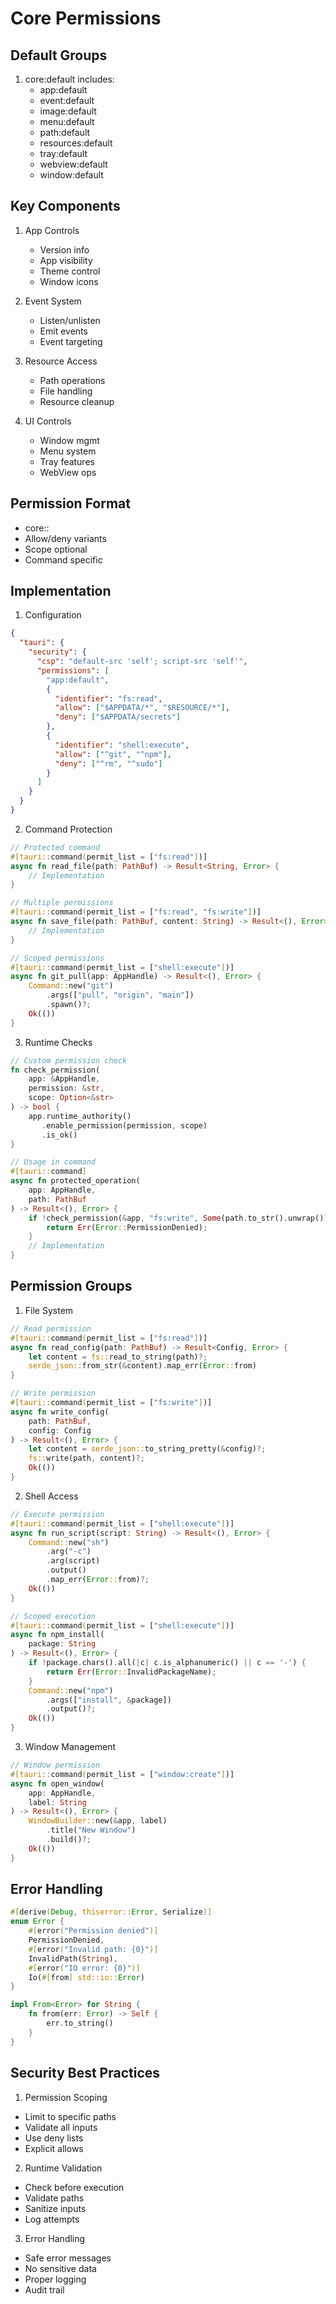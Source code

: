 # Core Permissions

## Default Groups
1. core:default includes:
   - app:default
   - event:default
   - image:default
   - menu:default
   - path:default
   - resources:default
   - tray:default
   - webview:default
   - window:default

## Key Components
1. App Controls
   - Version info
   - App visibility
   - Theme control
   - Window icons

2. Event System
   - Listen/unlisten
   - Emit events
   - Event targeting

3. Resource Access
   - Path operations
   - File handling
   - Resource cleanup

4. UI Controls
   - Window mgmt
   - Menu system
   - Tray features
   - WebView ops

## Permission Format
- core:<module>:<action>
- Allow/deny variants
- Scope optional
- Command specific

## Implementation
1. Configuration
```json
{
  "tauri": {
    "security": {
      "csp": "default-src 'self'; script-src 'self'",
      "permissions": [
        "app:default",
        {
          "identifier": "fs:read",
          "allow": ["$APPDATA/*", "$RESOURCE/*"],
          "deny": ["$APPDATA/secrets"]
        },
        {
          "identifier": "shell:execute",
          "allow": ["^git", "^npm"],
          "deny": ["^rm", "^sudo"]
        }
      ]
    }
  }
}
```

2. Command Protection
```rust
// Protected command
#[tauri::command(permit_list = ["fs:read"])]
async fn read_file(path: PathBuf) -> Result<String, Error> {
    // Implementation
}

// Multiple permissions
#[tauri::command(permit_list = ["fs:read", "fs:write"])]
async fn save_file(path: PathBuf, content: String) -> Result<(), Error> {
    // Implementation
}

// Scoped permissions
#[tauri::command(permit_list = ["shell:execute"])]
async fn git_pull(app: AppHandle) -> Result<(), Error> {
    Command::new("git")
        .args(["pull", "origin", "main"])
        .spawn()?;
    Ok(())
}
```

3. Runtime Checks
```rust
// Custom permission check
fn check_permission(
    app: &AppHandle,
    permission: &str,
    scope: Option<&str>
) -> bool {
    app.runtime_authority()
       .enable_permission(permission, scope)
       .is_ok()
}

// Usage in command
#[tauri::command]
async fn protected_operation(
    app: AppHandle,
    path: PathBuf
) -> Result<(), Error> {
    if !check_permission(&app, "fs:write", Some(path.to_str().unwrap())) {
        return Err(Error::PermissionDenied);
    }
    // Implementation
}
```

## Permission Groups
1. File System
```rust
// Read permission
#[tauri::command(permit_list = ["fs:read"])]
async fn read_config(path: PathBuf) -> Result<Config, Error> {
    let content = fs::read_to_string(path)?;
    serde_json::from_str(&content).map_err(Error::from)
}

// Write permission
#[tauri::command(permit_list = ["fs:write"])]
async fn write_config(
    path: PathBuf,
    config: Config
) -> Result<(), Error> {
    let content = serde_json::to_string_pretty(&config)?;
    fs::write(path, content)?;
    Ok(())
}
```

2. Shell Access
```rust
// Execute permission
#[tauri::command(permit_list = ["shell:execute"])]
async fn run_script(script: String) -> Result<(), Error> {
    Command::new("sh")
        .arg("-c")
        .arg(script)
        .output()
        .map_err(Error::from)?;
    Ok(())
}

// Scoped execution
#[tauri::command(permit_list = ["shell:execute"])]
async fn npm_install(
    package: String
) -> Result<(), Error> {
    if !package.chars().all(|c| c.is_alphanumeric() || c == '-') {
        return Err(Error::InvalidPackageName);
    }
    Command::new("npm")
        .args(["install", &package])
        .output()?;
    Ok(())
}
```

3. Window Management
```rust
// Window permission
#[tauri::command(permit_list = ["window:create"])]
async fn open_window(
    app: AppHandle,
    label: String
) -> Result<(), Error> {
    WindowBuilder::new(&app, label)
        .title("New Window")
        .build()?;
    Ok(())
}
```

## Error Handling
```rust
#[derive(Debug, thiserror::Error, Serialize)]
enum Error {
    #[error("Permission denied")]
    PermissionDenied,
    #[error("Invalid path: {0}")]
    InvalidPath(String),
    #[error("IO error: {0}")]
    Io(#[from] std::io::Error)
}

impl From<Error> for String {
    fn from(err: Error) -> Self {
        err.to_string()
    }
}
```

## Security Best Practices
1. Permission Scoping
- Limit to specific paths
- Validate all inputs
- Use deny lists
- Explicit allows

2. Runtime Validation
- Check before execution
- Validate paths
- Sanitize inputs
- Log attempts

3. Error Handling
- Safe error messages
- No sensitive data
- Proper logging
- Audit trail
